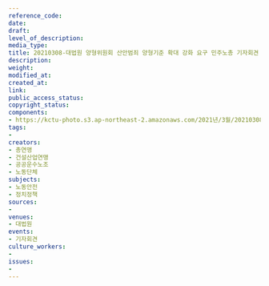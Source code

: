 ```yaml
---
reference_code: 
date: 
draft: 
level_of_description: 
media_type: 
title: 20210308-대법원 양형위원회 산안범죄 양형기준 확대 강화 요구 민주노총 기자회견
description: 
weight: 
modified_at: 
created_at: 
link: 
public_access_status: 
copyright_status: 
components:
- https://kctu-photo.s3.ap-northeast-2.amazonaws.com/2021년/3월/20210308-대법원+양형위원회+산안범죄+양형기준+확대+강화+요구+민주노총+기자회견/_5D43325.jpg
tags:
- 
creators:
- 총연맹
- 건설산업연맹
- 공공운수노조
- 노동단체
subjects:
- 노동안전
- 정치정책
sources:
- 
venues:
- 대법원
events:
- 기자회견
culture_workers:
- 
issues:
- 
---
```

